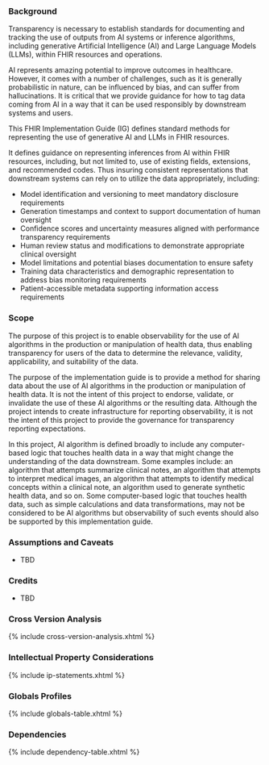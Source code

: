 
### Background

Transparency is necessary to establish standards for documenting and tracking the use of outputs from AI systems or inference algorithms, including generative Artificial Intelligence (AI) and Large Language Models (LLMs), within FHIR resources and operations.

AI represents amazing potential to improve outcomes in healthcare. However, it comes with a number of challenges, such as it is generally probabilistic in nature, can be influenced by bias, and can suffer from hallucinations. It is critical that we provide guidance for how to tag data coming from AI in a way that it can be used responsibly by downstream systems and users.

This FHIR Implementation Guide (IG) defines standard methods for representing the use of generative AI and LLMs in FHIR resources. <!-- The IG addresses two main areas: -->

<!-- #### AI Content Transparency -->

It defines guidance on representing inferences from AI within FHIR resources, including, but not limited to, use of existing fields, extensions, and recommended codes. Thus insuring consistent representations that downstream systems can rely on to utilize the data appropriately, including:

* Model identification and versioning to meet mandatory disclosure requirements
* Generation timestamps and context to support documentation of human oversight
* Confidence scores and uncertainty measures aligned with performance transparency requirements
* Human review status and modifications to demonstrate appropriate clinical oversight
* Model limitations and potential biases documentation to ensure safety
* Training data characteristics and demographic representation to address bias monitoring requirements
* Patient-accessible metadata supporting information access requirements

<!-- 
Note: the following is out of scope for now.

#### AI Operations Framework

Define standard patterns for representing FHIR operations that use AI/LLMs, including:

* Operation definitions and parameters that enable standardized API access to AI. 
* Traceability to source data used to make the inference, for example the specific clinical note used as input for the model.
* Input validation requirements supporting safety and effectiveness monitoring
* Output formatting and metadata aligned with transparency and documentation requirements
* Error handling and confidence thresholds to support real-world performance monitoring
* Audit trail requirements enabling oversight and monitoring
* Integration patterns for existing patient access mechanisms required by information blocking rules
* Real-world performance monitoring capabilities supporting safety surveillance requirements
* Guidance for filtering resources based on risk tolerance of the downstream use case
-->

### Scope

The purpose of this project is to enable observability for the use of AI algorithms in the production or manipulation of health data, thus enabling transparency for users of the data to determine the relevance, validity, applicability, and suitability of the data.

The purpose of the implementation guide is to provide a method for sharing data about the use of AI algorithms in the production or manipulation of health data. It is not the intent of this project to endorse, validate, or invalidate the use of these AI algorithms or the resulting data. Although the project intends to create infrastructure for reporting observability, it is not the intent of this project to provide the governance for transparency reporting expectations.

In this project, AI algorithm is defined broadly to include any computer-based logic that touches health data in a way that might change the understanding of the data downstream. Some examples include: an algorithm that attempts summarize clinical notes, an algorithm that attempts to interpret medical images, an algorithm that attempts to identify medical concepts within a clinical note, an algorithm used to generate synthetic health data, and so on. Some computer-based logic that touches health data, such as simple calculations and data transformations, may not be considered to be AI algorithms but observability of such events should also be supported by this implementation guide.


### Assumptions and Caveats

* TBD

### Credits

* TBD

### Cross Version Analysis

{% include cross-version-analysis.xhtml %}

### Intellectual Property Considerations

{% include ip-statements.xhtml %}

### Globals Profiles

{% include globals-table.xhtml %}

### Dependencies

{% include dependency-table.xhtml %}